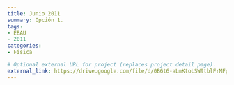 ```yaml
---
title: Junio 2011
summary: Opción 1.
tags:
- EBAU
- 2011
categories:
- Física

# Optional external URL for project (replaces project detail page).
external_link: https://drive.google.com/file/d/0B6t6-aLmKtoLSW9tblFrMFpQVWc/view
---
```


